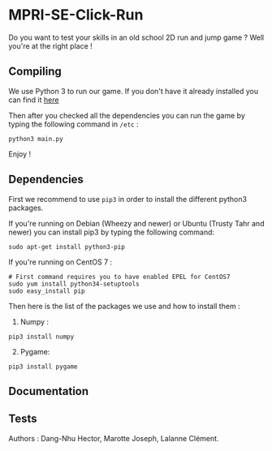 # MPRI-SE-Click-Run

Do you want to test your skills in an old school 2D run and jump game ?
Well you're at the right place !

## Compiling

We use Python 3 to run our game.
If you don't have it already installed you can find it [here](https://www.python.org/downloads/)

Then after you checked all the dependencies you can run the game by typing the
following command in `/etc` :
```
python3 main.py
```
Enjoy !

## Dependencies

First we recommend to use `pip3` in order to install the different python3 packages.

If you're running on Debian (Wheezy and newer) or Ubuntu (Trusty Tahr and newer)
you can install pip3 by typing the following command:
```
sudo apt-get install python3-pip
```
If you're running on CentOS 7 :
```
# First command requires you to have enabled EPEL for CentOS7
sudo yum install python34-setuptools
sudo easy_install pip
```

Then here is the list of the packages we use and how to install them :
1. Numpy :
```
pip3 install numpy
```
2. Pygame:
```
pip3 install pygame
```

## Documentation

## Tests

Authors : Dang-Nhu Hector, Marotte Joseph, Lalanne Clément.
